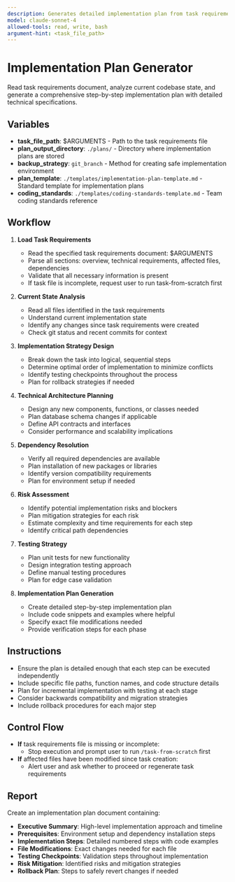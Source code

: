 ```yaml
---
description: Generates detailed implementation plan from task requirements document
model: claude-sonnet-4
allowed-tools: read, write, bash
argument-hint: <task_file_path>
---
```


# Implementation Plan Generator

Read task requirements document, analyze current codebase state, and generate a comprehensive step-by-step implementation plan with detailed technical specifications.

## Variables
- **task_file_path**: $ARGUMENTS - Path to the task requirements file
- **plan_output_directory**: `./plans/` - Directory where implementation plans are stored
- **backup_strategy**: `git_branch` - Method for creating safe implementation environment
- **plan_template**: `./templates/implementation-plan-template.md` - Standard template for implementation plans
- **coding_standards**: `./templates/coding-standards-template.md` - Team coding standards reference

## Workflow
1. **Load Task Requirements**
   - Read the specified task requirements document: $ARGUMENTS
   - Parse all sections: overview, technical requirements, affected files, dependencies
   - Validate that all necessary information is present
   - If task file is incomplete, request user to run task-from-scratch first

2. **Current State Analysis**
   - Read all files identified in the task requirements
   - Understand current implementation state
   - Identify any changes since task requirements were created
   - Check git status and recent commits for context

3. **Implementation Strategy Design**
   - Break down the task into logical, sequential steps
   - Determine optimal order of implementation to minimize conflicts
   - Identify testing checkpoints throughout the process
   - Plan for rollback strategies if needed

4. **Technical Architecture Planning**
   - Design any new components, functions, or classes needed
   - Plan database schema changes if applicable
   - Define API contracts and interfaces
   - Consider performance and scalability implications

5. **Dependency Resolution**
   - Verify all required dependencies are available
   - Plan installation of new packages or libraries
   - Identify version compatibility requirements
   - Plan for environment setup if needed

6. **Risk Assessment**
   - Identify potential implementation risks and blockers
   - Plan mitigation strategies for each risk
   - Estimate complexity and time requirements for each step
   - Identify critical path dependencies

7. **Testing Strategy**
   - Plan unit tests for new functionality
   - Design integration testing approach
   - Define manual testing procedures
   - Plan for edge case validation

8. **Implementation Plan Generation**
   - Create detailed step-by-step implementation plan
   - Include code snippets and examples where helpful
   - Specify exact file modifications needed
   - Provide verification steps for each phase

## Instructions
- Ensure the plan is detailed enough that each step can be executed independently
- Include specific file paths, function names, and code structure details
- Plan for incremental implementation with testing at each stage
- Consider backwards compatibility and migration strategies
- Include rollback procedures for each major step

## Control Flow
- **If** task requirements file is missing or incomplete:
  - Stop execution and prompt user to run `/task-from-scratch` first
- **If** affected files have been modified since task creation:
  - Alert user and ask whether to proceed or regenerate task requirements

## Report
Create an implementation plan document containing:
- **Executive Summary**: High-level implementation approach and timeline
- **Prerequisites**: Environment setup and dependency installation steps
- **Implementation Steps**: Detailed numbered steps with code examples
- **File Modifications**: Exact changes needed for each file
- **Testing Checkpoints**: Validation steps throughout implementation
- **Risk Mitigation**: Identified risks and mitigation strategies
- **Rollback Plan**: Steps to safely revert changes if needed
